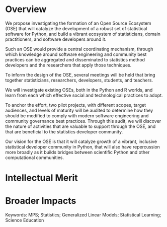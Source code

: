 <!--
Project Summary: The last line of the Project Summary must have a prioritized
list of 2-5 keywords that best characterize the technical field and impact area
the OSE is intended to pursue. The first keyword must denote the directorate
[Biological Sciences (specified as "BIO"), Computer and Information Science and
Engineering (CISE), Education and Human Resources (EHR), Engineering (ENG),
Geosciences (GEO), Mathematical and Physical Sciences (MPS), or Social,
Behavioral and Economic Sciences (SBE)] that most closely matches the technical
topic advanced in the OSE. The additional keywords (2-5) must be words (or
phrases) that describe the primary intended impact area for the proposed OSE –
e.g., "Climate Change", or "Healthcare", etc. The list should start with
"Keywords:" followed by a list of keywords separated by semi-colons (";").

Each proposal must contain a summary of the proposed project not more than one
page in length. The Project Summary consists of an overview, a statement on the
intellectual merit of the proposed activity, and a statement on the broader
impacts of the proposed activity.

The overview includes a description of the activity that would result if the
proposal were funded and a statement of objectives and methods to be employed.
The statement on intellectual merit should describe the potential of the
proposed activity to advance knowledge. The statement on broader impacts should
describe the potential of the proposed activity to benefit society and
contribute to the achievement of specific, desired societal outcomes.
-->

<!--
- https://github.com/regreg/regreg
- https://github.com/yaglm/yaglm
- https://github.com/statlab/permute
- https://github.com/raphaelvallat/pingouin
- https://github.com/sebp/scikit-survival
-->

# Overview

We propose investigating the formation of an Open Source Ecosystem (OSE) that will catalyze the development of a robust set of statistical software for Python, and build a vibrant ecosystem of statisticians, domain practitioners, and software developers around it.

Such an OSE would provide a central coordinating mechanism, through which knowledge around software engineering and community best practices can be aggregated and disseminated to statistics method developers and the researchers that apply those techniques.

To inform the design of the OSE, several meetings will be held that bring together statisticians, researchers, developers, students, and teachers.

We will investigate existing OSEs, both in the Python and R worlds, and learn from each which effective social and technological practices to adopt.

To anchor the effort, two pilot projects, with different scopes, target audiences, and levels of maturity will be audited to determine how they should be modified to comply with modern software engineering and community governance best practices.
Through this audit, we will discover the nature of activities that are valuable to support through the OSE, and that are beneficial to the statistics developer community.

Our vision for the OSE is that it will catalyze growth of a vibrant, inclusive statistical developer community in Python, that will also have repercussion more broadly as it builds bridges between scientific Python and other computational communities.

# Intellectual Merit

# Broader Impacts

Keywords: MPS; Statistics; Generalized Linear Models; Statistical Learning; Science Education
